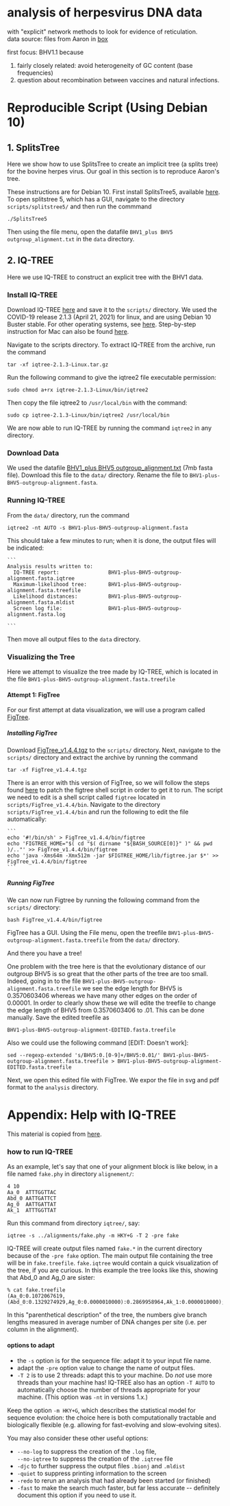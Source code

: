 # analysis of herpesvirus DNA data

with "explicit" network methods to look for evidence of reticulation.  
data source: files from Aaron in [box](https://uwmadison.app.box.com/folder/147319895420)

first focus: BHV1.1 because
1. fairly closely related: avoid heterogeneity of GC content (base frequencies)
2. question about recombination between vaccines and natural infections.


# Reproducible Script (Using Debian 10)
## 1. SplitsTree
Here we show how to use SplitsTree to create an implicit tree (a splits tree)
for the bovine herpes virus. Our goal in this section is to reproduce Aaron's
tree.

These instructions are for Debian 10. First install SplitsTree5, available
[here](https://software-ab.informatik.uni-tuebingen.de/download/splitstree5/welcome.html).
To open splitstree 5, which has a GUI, navigate to the directory
`scripts/splitstree5/` and then run the commmand

```
./SplitsTree5
```

Then using the file menu, open the datafile `BHV1_plus BHV5
outgroup_alignment.txt` in the `data` directory.



## 2. IQ-TREE
Here we use IQ-TREE to construct an explicit tree with the BHV1 data.

### Install IQ-TREE
Download IQ-TREE [here](http://www.iqtree.org/) and save it to the `scripts/`
directory. We used the COVID-19 release 2.1.3 (April 21, 2021) for linux, and
are using Debian 10 Buster stable. For other operating systems, see
[here](http://www.iqtree.org/doc/Quickstart). Step-by-step instruction for Mac
can also be found
[here](https://github.com/UWMadison-computingtools-2020/fp-group-6/blob/master/stepsinstructions.md#install-iq-tree).

Navigate to the scripts directory. To extract IQ-TREE from the archive, run the
command 

`tar -xf iqtree-2.1.3-Linux.tar.gz`

Run the following command to give the iqtree2 file executable permission:

`sudo chmod a+rx iqtree-2.1.3-Linux/bin/iqtree2`

Then copy the file iqtree2 to `/usr/local/bin` with the command:

`sudo cp iqtree-2.1.3-Linux/bin/iqtree2 /usr/local/bin`

We are now able to run IQ-TREE by running the command `iqtree2` in any directory.

### Download Data
We used the datafile [BHV1_plus BHV5
outgroup_alignment.txt](https://uwmadison.box.com/s/phga81fq7jacu80cc42m0e4866wfnzbg)
(7mb fasta file). Download this file to the `data/` directory. Rename the file to 
`BHV1-plus-BHV5-outgroup-alignment.fasta`.

### Running IQ-TREE

From the `data/` directory, run the command

`iqtree2 -nt AUTO -s BHV1-plus-BHV5-outgroup-alignment.fasta`

This should take a few minutes to run; when it is done, the output files will be indicated:

	```
	Analysis results written to: 
	  IQ-TREE report:                BHV1-plus-BHV5-outgroup-alignment.fasta.iqtree
	  Maximum-likelihood tree:       BHV1-plus-BHV5-outgroup-alignment.fasta.treefile
	  Likelihood distances:          BHV1-plus-BHV5-outgroup-alignment.fasta.mldist
	  Screen log file:               BHV1-plus-BHV5-outgroup-alignment.fasta.log

	```

Then move all output files to the `data` directory.

### Visualizing the Tree
Here we attempt to visualize the tree made by IQ-TREE, which is located in the file `BHV1-plus-BHV5-outgroup-alignment.fasta.treefile`

#### Attempt 1: FigTree

For our first attempt at data visualization, we will use a program called
[FigTree](https://github.com/rambaut/figtree/).

##### Installing FigTree
Download
[FigTree_v1.4.4.tgz](https://github.com/rambaut/figtree/releases/download/v1.4.4/FigTree_v1.4.4.tgz)
to the `scripts/` directory. Next, navigate to the `scripts/` directory and
extract the archive by running the command

`tar -xf FigTree_v1.4.4.tgz`

There is an error with this version of FigTree, so we will follow the steps
found
[here](http://labsergen.langebio.cinvestav.mx/bioinformatics/jacob/?p=1200) to
patch the figtree shell script in order to get it to run. The script we need to
edit is a shell script called `figtree` located in `scripts/FigTree_v1.4.4/bin`.
Navigate to the directory `scripts/FigTree_v1.4.4/bin` and run the following to
edit the file automatically:

    ```
	echo '#!/bin/sh' > FigTree_v1.4.4/bin/figtree
    echo 'FIGTREE_HOME="$( cd "$( dirname "${BASH_SOURCE[0]}" )" && pwd )/.."' >> FigTree_v1.4.4/bin/figtree
    echo 'java -Xms64m -Xmx512m -jar $FIGTREE_HOME/lib/figtree.jar $*' >> FigTree_v1.4.4/bin/figtree
    ```

##### Running FigTree
We can now run Figtree by running the following command from the `scripts/` directory:

`bash FigTree_v1.4.4/bin/figtree`

FigTree has a GUI. Using the File menu, open the treefile 
`BHV1-plus-BHV5-outgroup-alignment.fasta.treefile`
from the `data/` directory.

And there you have a tree!

One problem with the tree here is that the evolutionary distance of our outgroup
BHV5 is so great that the other parts of the tree are too small. Indeed, going
in to the file `BHV1-plus-BHV5-outgroup-alignment.fasta.treefile` we see the
edge length for BHV5 is 0.3570603406 whereas we have many other edges on the
order of 0.00001. In order to clearly show these we will edite the treefile to
change the edge length of BHV5 from 0.3570603406 to .01. This can be done manually. Save the edited treefile as 

`BHV1-plus-BHV5-outgroup-alignment-EDITED.fasta.treefile` 

Also we could use the following command [EDIT: Doesn't work]:

`sed --regexp-extended 's/BHV5:0.[0-9]+/BHV5:0.01/' BHV1-plus-BHV5-outgroup-alignment.fasta.treefile > BHV1-plus-BHV5-outgroup-alignment-EDITED.fasta.treefile`


Next, we open this edited file with FigTree. We expor the file in svg and pdf format to the `analysis` directory.
 
# Appendix: Help with IQ-TREE
This material is copied from  [here](https://github.com/UWMadison-computingtools-2020/fp-group-6/blob/master/stepsinstructions.md#install-iq-tree).

### how to run IQ-TREE

As an example, let's say that one of your alignment block is like below,
in a file named `fake.phy` in directory `alignement/`:

    4 10
    Aa_0  ATTTGGTTAC
    Abd_0 AATTGATTCT
    Ag_0  AATTGATTAT
    Ak_1  ATTTGGTTAT

Run this command from directory `iqtree/`, say:

```shell
iqtree -s ../alignments/fake.phy -m HKY+G -T 2 -pre fake
```

IQ-TREE will create output files named `fake.*` in the current directory because
of the `-pre fake` option. The main output file containing the tree will be in
`fake.treefile`. `fake.iqtree` would contain a quick visualization of the tree,
if you are curious. In this example the tree looks like this, showing that Abd_0
and Ag_0 are sister:

    % cat fake.treefile
    (Aa_0:0.1072067619,(Abd_0:0.1329274929,Ag_0:0.0000010000):0.2869958964,Ak_1:0.0000010000);

In this "parenthetical description" of the tree, the numbers give branch lengths
measured in average number of DNA changes per site (i.e. per column in the
alignment).


#### options to adapt

- the `-s` option is for the sequence file: adapt it to your input file name.
- adapt the `-pre` option value to change the name of output files.
- `-T 2` is to use 2 threads: adapt this to your machine. Do *not* use more
  threads than your machine has! IQ-TREE also has an option `-T AUTO` to
  automatically choose the number of threads appropriate for your machine. (This
  option was `-nt` in versions 1.x.)

Keep the option `-m HKY+G`, which describes the statistical model for sequence
evolution: the choice here is both computationally tractable and biologically
flexible (e.g. allowing for fast-evolving and slow-evolving sites).

You may also consider these other useful options:
- `--no-log` to suppress the creation of the `.log` file,  
  `--no-iqtree` to suppress the creation of the `.iqtree` file
  <!-- `--no-uniqueseq` to suppress the `.uniqueseq.phy` file --no longer created -->
- `-djc` to further suppress the output files `.bionj` and `.mldist`
- `-quiet` to suppress printing information to the screen
- `-redo` to rerun an analysis that had already been started (or finished)
- `-fast` to make the search much faster, but far less accurate -- definitely
  document this option if you need to use it.
